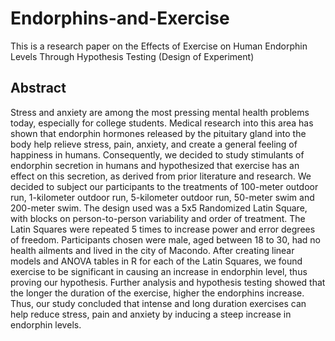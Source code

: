 # Endorphins-and-Exercise
This is a research paper on the Effects of Exercise on Human Endorphin Levels Through Hypothesis Testing (Design of Experiment)

## Abstract
Stress and anxiety are among the most pressing mental health problems today, especially for college students. Medical research into this area has shown that endorphin hormones released by the pituitary gland into the body help relieve stress, pain, anxiety, and create a general feeling of happiness in humans. Consequently, we decided to study stimulants of endorphin secretion in humans and hypothesized that exercise has an effect on this secretion, as derived from prior literature and research. We decided to subject our participants to the treatments of 100-meter outdoor run, 1-kilometer outdoor run, 5-kilometer outdoor run, 50-meter swim and 200-meter swim. The design used was a 5x5 Randomized Latin Square, with blocks on person-to-person variability and order of treatment. The Latin Squares were repeated 5 times to increase power and error degrees of freedom. Participants chosen were male, aged between 18 to 30, had no health ailments and lived in the city of Macondo. After creating linear models and ANOVA tables in R for each of the Latin Squares, we found exercise to be significant in causing an increase in endorphin level, thus proving our hypothesis. Further analysis and hypothesis testing showed that the longer the duration of the exercise, higher the endorphins increase. Thus, our study concluded that intense and long duration exercises can help reduce stress, pain and anxiety by inducing a steep increase in endorphin levels.
